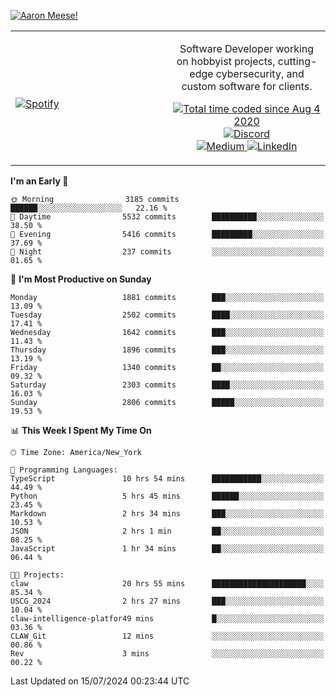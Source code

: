[![Aaron Meese!](https://user-images.githubusercontent.com/17814535/88975338-a2aabf00-d27f-11ea-963f-8a19608716b4.png)](https://github.com/ajmeese7/readme-ascii "README ASCII")

<!-- Modified from project here: https://github.com/novatorem/novatorem -->
<table width="100%">
  <tr>
  <td width="50%">

&nbsp; <br> [![Spotify](https://ajmeese7.vercel.app/api/spotify)](https://open.spotify.com/user/ajmeese)

  </td>
  <td width="50%">
    <p align="center">
    Software Developer working on hobbyist projects, cutting-edge cybersecurity, and custom software for clients.
    </p>
    <p align="center">
      <a href="https://wakatime.com/@f726891d-3b02-46cd-9b60-e8c59f9e2b14">
        <img src="https://wakatime.com/badge/user/f726891d-3b02-46cd-9b60-e8c59f9e2b14.svg" alt="Total time coded since Aug 4 2020" title="WakaTime" />
      </a>
      <a href="http://link.aaronmeese.com/discord">
        <img src="https://img.shields.io/badge/discord-ajmeese7%234835-369?style=flat-square&logo=discord&logoColor=white&color=purple" alt="Discord" title="Discord">
      </a>
      <br />
      <a href="https://link.aaronmeese.com/medium">
        <img src="https://img.shields.io/badge/medium-ajmeese7-1DB954?style=flat-square&logo=medium&logoColor=white" alt="Medium" title="Medium">
      </a>
      <a href="https://link.aaronmeese.com/linkedin">
        <img src="https://img.shields.io/badge/linkedIn-aaronmeese-1DB954?style=flat-square&logo=linkedin&logoColor=white&color=blue" alt="LinkedIn" title="LinkedIn">
      </a>
    </p>
  </td>

</table>

[//]: <> (The `&nbsp;` is to have Aphelion take up more space)

<!--START_SECTION:waka-->
**I'm an Early 🐤** 

```text
🌞 Morning                3185 commits        ██████░░░░░░░░░░░░░░░░░░░   22.16 % 
🌆 Daytime                5532 commits        ██████████░░░░░░░░░░░░░░░   38.50 % 
🌃 Evening                5416 commits        █████████░░░░░░░░░░░░░░░░   37.69 % 
🌙 Night                  237 commits         ░░░░░░░░░░░░░░░░░░░░░░░░░   01.65 % 
```
📅 **I'm Most Productive on Sunday** 

```text
Monday                   1881 commits        ███░░░░░░░░░░░░░░░░░░░░░░   13.09 % 
Tuesday                  2502 commits        ████░░░░░░░░░░░░░░░░░░░░░   17.41 % 
Wednesday                1642 commits        ███░░░░░░░░░░░░░░░░░░░░░░   11.43 % 
Thursday                 1896 commits        ███░░░░░░░░░░░░░░░░░░░░░░   13.19 % 
Friday                   1340 commits        ██░░░░░░░░░░░░░░░░░░░░░░░   09.32 % 
Saturday                 2303 commits        ████░░░░░░░░░░░░░░░░░░░░░   16.03 % 
Sunday                   2806 commits        █████░░░░░░░░░░░░░░░░░░░░   19.53 % 
```


📊 **This Week I Spent My Time On** 

```text
🕑︎ Time Zone: America/New_York

💬 Programming Languages: 
TypeScript               10 hrs 54 mins      ███████████░░░░░░░░░░░░░░   44.49 % 
Python                   5 hrs 45 mins       ██████░░░░░░░░░░░░░░░░░░░   23.45 % 
Markdown                 2 hrs 34 mins       ███░░░░░░░░░░░░░░░░░░░░░░   10.53 % 
JSON                     2 hrs 1 min         ██░░░░░░░░░░░░░░░░░░░░░░░   08.25 % 
JavaScript               1 hr 34 mins        ██░░░░░░░░░░░░░░░░░░░░░░░   06.44 % 

🐱‍💻 Projects: 
claw                     20 hrs 55 mins      █████████████████████░░░░   85.34 % 
USCG_2024                2 hrs 27 mins       ███░░░░░░░░░░░░░░░░░░░░░░   10.04 % 
claw-intelligence-platfor49 mins             █░░░░░░░░░░░░░░░░░░░░░░░░   03.36 % 
CLAW_Git                 12 mins             ░░░░░░░░░░░░░░░░░░░░░░░░░   00.86 % 
Rev                      3 mins              ░░░░░░░░░░░░░░░░░░░░░░░░░   00.22 % 
```


 Last Updated on 15/07/2024 00:23:44 UTC
<!--END_SECTION:waka-->
